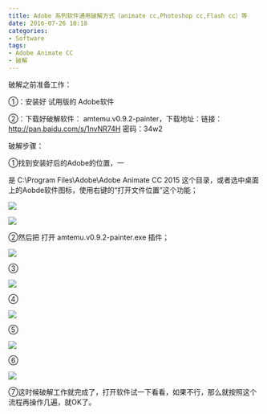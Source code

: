 ```yaml
---
title: Adobe 系列软件通用破解方式（animate cc,Photoshop cc,Flash cc）等
date: 2016-07-26 10:18
categories:
- Software
tags:
- Adobe Animate CC
- 破解
---
```


破解之前准备工作：

①：安装好 试用版的 Adobe软件

②：下载好破解软件： amtemu.v0.9.2-painter，下载地址：链接：http://pan.baidu.com/s/1nvNR74H 密码：34w2

破解步骤：

①找到安装好后的Adobe的位置，一
<!--more-->
是 C:\Program Files\Adobe\Adobe Animate CC 2015 这个目录，或者选中桌面上的Aobde软件图标，使用右键的“打开文件位置”这个功能；

![](http://img.blog.csdn.net/20170227094157175?watermark/2/text/aHR0cDovL2Jsb2cuY3Nkbi5uZXQvYXJ2aW4w/font/5a6L5L2T/fontsize/400/fill/I0JBQkFCMA==/dissolve/70/gravity/Center)

![](http://img.blog.csdn.net/20170227094753183?watermark/2/text/aHR0cDovL2Jsb2cuY3Nkbi5uZXQvYXJ2aW4w/font/5a6L5L2T/fontsize/400/fill/I0JBQkFCMA==/dissolve/70/gravity/Center)

②然后把 打开 amtemu.v0.9.2-painter.exe 插件；  

![](http://img.blog.csdn.net/20170227095727618?watermark/2/text/aHR0cDovL2Jsb2cuY3Nkbi5uZXQvYXJ2aW4w/font/5a6L5L2T/fontsize/400/fill/I0JBQkFCMA==/dissolve/70/gravity/Center)

③

![](http://img.blog.csdn.net/20170227095803868?watermark/2/text/aHR0cDovL2Jsb2cuY3Nkbi5uZXQvYXJ2aW4w/font/5a6L5L2T/fontsize/400/fill/I0JBQkFCMA==/dissolve/70/gravity/Center)

④

![](http://img.blog.csdn.net/20170227095828619?watermark/2/text/aHR0cDovL2Jsb2cuY3Nkbi5uZXQvYXJ2aW4w/font/5a6L5L2T/fontsize/400/fill/I0JBQkFCMA==/dissolve/70/gravity/Center)  

⑤

![](http://img.blog.csdn.net/20170227100345969?watermark/2/text/aHR0cDovL2Jsb2cuY3Nkbi5uZXQvYXJ2aW4w/font/5a6L5L2T/fontsize/400/fill/I0JBQkFCMA==/dissolve/70/gravity/Center)

⑥

![](http://img.blog.csdn.net/20170227100411345?watermark/2/text/aHR0cDovL2Jsb2cuY3Nkbi5uZXQvYXJ2aW4w/font/5a6L5L2T/fontsize/400/fill/I0JBQkFCMA==/dissolve/70/gravity/Center)  

⑦这时候破解工作就完成了，打开软件试一下看看，如果不行，那么就按照这个流程再操作几遍，就OK了。


<div style="top: 0px">


</div>